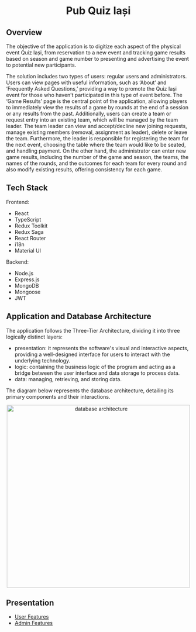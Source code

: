 # <p align="center">Pub Quiz Iași</p>

## Overview
The objective of the application is to digitize each aspect of the physical event Quiz Iași, from reservation to a new event and tracking game results based on season and game number to presenting and advertising the event to potential new participants.

The solution includes two types of users: regular users and administrators. Users can view pages with useful information, such as ‘About’ and ‘Frequently Asked Questions,’ providing a way to promote the Quiz Iași event for those who haven’t participated in this type of event before. The ‘Game Results’ page is the central point of the application, allowing players to  immediately view the results of a game by rounds at the end of a session or any results from the past. Additionally, users can create a team or request entry into an existing team, which will be managed by the team leader. The team leader can view and accept/decline new joining requests, manage existing members (removal, assignment as leader), delete or leave the team. Furthermore, the leader is responsible for registering the team for the next event, choosing the table where the team would like to be seated, and handling payment. On the other hand, the administrator can enter new game results, including the number of the game and season, the teams, the names of the rounds, and the outcomes for each team for every round and also modify existing results, offering consistency for each game.

## Tech Stack
Frontend:
<ul>
  <li>React</li>
  <li>TypeScript</li>
  <li>Redux Toolkit</li>
  <li>Redux Saga</li>
  <li>React Router</li>
  <li>i18n</li>
  <li>Material UI</li>
</ul>
Backend:
<ul>
  <li>Node.js</li>
  <li>Express.js</li>
  <li>MongoDB</li>
  <li>Mongoose</li>
  <li>JWT</li>
</ul>

## Application and Database Architecture
The application follows the Three-Tier Architecture, dividing it into three logically distinct layers:
<ul>
  <li>presentation: it represents the software's visual and interactive aspects, providing a well-designed interface for users to interact with the underlying technology.</li>
  <li>logic: containing the business logic of the program and acting as a bridge between the user interface and data storage to process data.</li>
  <li>data: managing, retrieving, and storing data.</li>
</ul>

The diagram below represents the database architecture, detailing its primary components and their interactions.
<div align="center">
  <img src="https://i.imgur.com/gE0pXUz.png" alt="database architecture" height=500px>
</div>

## Presentation
<ul>
  <li>
    <a href="https://youtu.be/_ON2usJ9pRI">User Features</a>
  </li>
  <li>
    <a href="https://youtu.be/ov129FCOunU">Admin Features</a>
  </li>
</ul>
